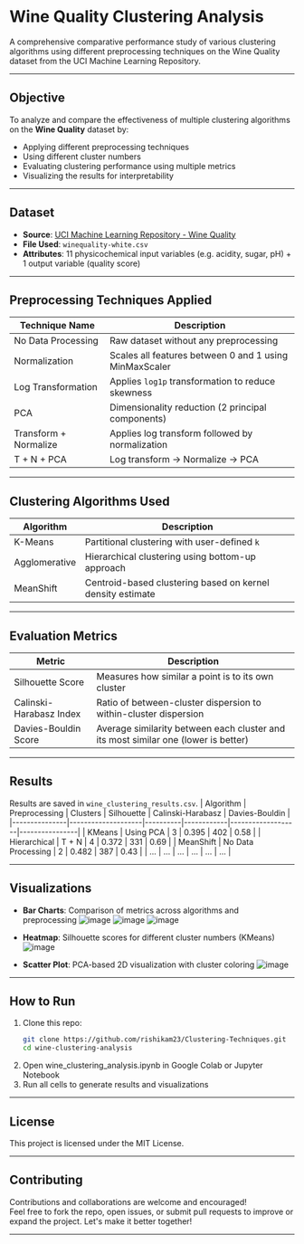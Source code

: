 # Wine Quality Clustering Analysis

A comprehensive comparative performance study of various clustering algorithms using different preprocessing techniques on the Wine Quality dataset from the UCI Machine Learning Repository.

---

## Objective
To analyze and compare the effectiveness of multiple clustering algorithms on the **Wine Quality** dataset by:
- Applying different preprocessing techniques
- Using different cluster numbers
- Evaluating clustering performance using multiple metrics
- Visualizing the results for interpretability
---

## Dataset
- **Source**: [UCI Machine Learning Repository - Wine Quality]([https://archive.ics.uci.edu/ml/datasets/Wine+Quality](https://archive.ics.uci.edu/dataset/186/wine+quality))
- **File Used**: `winequality-white.csv`
- **Attributes**: 11 physicochemical input variables (e.g. acidity, sugar, pH) + 1 output variable (quality score)
---

## Preprocessing Techniques Applied
| Technique Name         | Description                                                |
|------------------------|------------------------------------------------------------|
| No Data Processing     | Raw dataset without any preprocessing                      |
| Normalization          | Scales all features between 0 and 1 using MinMaxScaler     |
| Log Transformation     | Applies `log1p` transformation to reduce skewness          |
| PCA                    | Dimensionality reduction (2 principal components)          |
| Transform + Normalize  | Applies log transform followed by normalization            |
| T + N + PCA            | Log transform → Normalize → PCA                            |

---

## Clustering Algorithms Used
| Algorithm             | Description                                                |
|-----------------------|------------------------------------------------------------|
| K-Means               | Partitional clustering with user-defined `k`               |
| Agglomerative         | Hierarchical clustering using bottom-up approach           |
| MeanShift             | Centroid-based clustering based on kernel density estimate |

---

## Evaluation Metrics
| Metric                 | Description                                                   |
|------------------------|---------------------------------------------------------------|
| Silhouette Score       | Measures how similar a point is to its own cluster            |
| Calinski-Harabasz Index| Ratio of between-cluster dispersion to within-cluster dispersion |
| Davies-Bouldin Score   | Average similarity between each cluster and its most similar one (lower is better) |

---

## Results
Results are saved in `wine_clustering_results.csv`.
| Algorithm     | Preprocessing      | Clusters | Silhouette | Calinski-Harabasz | Davies-Bouldin |
|---------------|--------------------|----------|------------|-------------------|----------------|
| KMeans        | Using PCA          | 3        | 0.395      | 402               | 0.58           |
| Hierarchical  | T + N              | 4        | 0.372      | 331               | 0.69           |
| MeanShift     | No Data Processing | 2        | 0.482      | 387               | 0.43           |
| ...           | ...                | ...      | ...        | ...               | ...            |

---

## Visualizations
- **Bar Charts**: Comparison of metrics across algorithms and preprocessing
  ![image](https://github.com/user-attachments/assets/1ba5cfd8-48a0-4ea8-bc97-98396b7d7052)
  ![image](https://github.com/user-attachments/assets/a352d7d9-e335-4eef-a8cb-5ba9b49edae4)
  ![image](https://github.com/user-attachments/assets/ab818731-4664-4909-8ad8-c71d92d545a7)

- **Heatmap**: Silhouette scores for different cluster numbers (KMeans)
  ![image](https://github.com/user-attachments/assets/cf732a3c-1886-4aa2-9907-7553cb1da5d5)
  
- **Scatter Plot**: PCA-based 2D visualization with cluster coloring
  ![image](https://github.com/user-attachments/assets/f43bc134-59d0-448b-8334-cea67a7515e4)

---

## How to Run
1. Clone this repo:
   ```bash
   git clone https://github.com/rishikam23/Clustering-Techniques.git
   cd wine-clustering-analysis
   ```
2. Open wine_clustering_analysis.ipynb in Google Colab or Jupyter Notebook
3. Run all cells to generate results and visualizations
---

## License
This project is licensed under the MIT License.

---

## Contributing
Contributions and collaborations are welcome and encouraged!  
Feel free to fork the repo, open issues, or submit pull requests to improve or expand the project. Let's make it better together!

---
